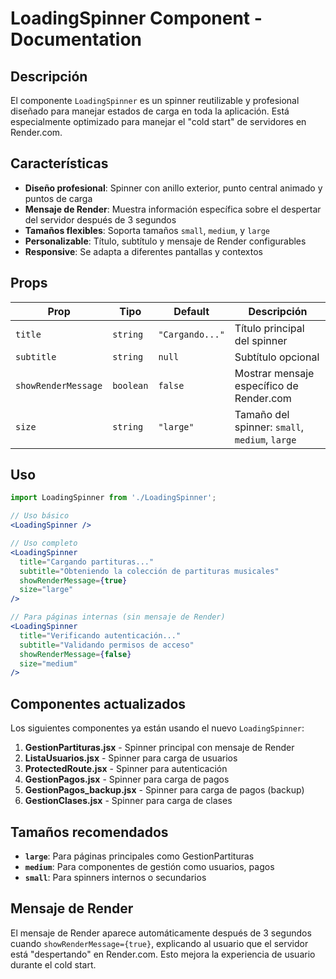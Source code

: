 # LoadingSpinner Component - Documentation

## Descripción

El componente `LoadingSpinner` es un spinner reutilizable y profesional diseñado para manejar estados de carga en toda la aplicación. Está especialmente optimizado para manejar el "cold start" de servidores en Render.com.

## Características

- **Diseño profesional**: Spinner con anillo exterior, punto central animado y puntos de carga
- **Mensaje de Render**: Muestra información específica sobre el despertar del servidor después de 3 segundos
- **Tamaños flexibles**: Soporta tamaños `small`, `medium`, y `large`
- **Personalizable**: Título, subtítulo y mensaje de Render configurables
- **Responsive**: Se adapta a diferentes pantallas y contextos

## Props

| Prop | Tipo | Default | Descripción |
|------|------|---------|-------------|
| `title` | `string` | `"Cargando..."` | Título principal del spinner |
| `subtitle` | `string` | `null` | Subtítulo opcional |
| `showRenderMessage` | `boolean` | `false` | Mostrar mensaje específico de Render.com |
| `size` | `string` | `"large"` | Tamaño del spinner: `small`, `medium`, `large` |

## Uso

```jsx
import LoadingSpinner from './LoadingSpinner';

// Uso básico
<LoadingSpinner />

// Uso completo
<LoadingSpinner 
  title="Cargando partituras..."
  subtitle="Obteniendo la colección de partituras musicales"
  showRenderMessage={true}
  size="large"
/>

// Para páginas internas (sin mensaje de Render)
<LoadingSpinner 
  title="Verificando autenticación..."
  subtitle="Validando permisos de acceso"
  showRenderMessage={false}
  size="medium"
/>
```

## Componentes actualizados

Los siguientes componentes ya están usando el nuevo `LoadingSpinner`:

1. **GestionPartituras.jsx** - Spinner principal con mensaje de Render
2. **ListaUsuarios.jsx** - Spinner para carga de usuarios
3. **ProtectedRoute.jsx** - Spinner para autenticación
4. **GestionPagos.jsx** - Spinner para carga de pagos
5. **GestionPagos_backup.jsx** - Spinner para carga de pagos (backup)
6. **GestionClases.jsx** - Spinner para carga de clases

## Tamaños recomendados

- **`large`**: Para páginas principales como GestionPartituras
- **`medium`**: Para componentes de gestión como usuarios, pagos
- **`small`**: Para spinners internos o secundarios

## Mensaje de Render

El mensaje de Render aparece automáticamente después de 3 segundos cuando `showRenderMessage={true}`, explicando al usuario que el servidor está "despertando" en Render.com. Esto mejora la experiencia de usuario durante el cold start.
